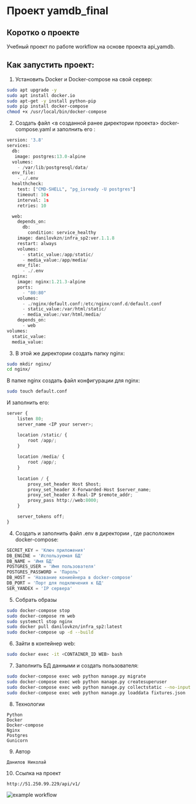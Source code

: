 # Проект **yamdb_final**

## Коротко о проекте

Учебный проект по работе workflow на основе проекта api_yamdb.


## Как запустить проект:

1. Установить Docker и Docker-compose на свой сервер:
```bash
sudo apt upgrade -y
sudo apt install docker.io
sudo apt-get -y install python-pip
sudo pip install docker-compose
chmod +x /usr/local/bin/docker-compose
```

2. Создать файл <в созданной ранее директории проекта> docker-compose.yaml и заполнить его :

```python
version: '3.8'
services:
  db:
   image: postgres:13.0-alpine
  volumes:
    - /var/lib/postgresql/data/
  env_file:
    - ./.env
  healthcheck:
    test: ["CMD-SHELL", "pg_isready -U postgres"]
    timeout: 10s
    interval: 1s
    retries: 10

  web:
    depends_on:
      db:
        condition: service_healthy
    image: danilovkzn/infra_sp2:ver.1.1.8
    restart: always
    volumes:
      - static_value:/app/static/
      - media_value:/app/media/
    env_file:
      - ./.env
  nginx:
    image: nginx:1.21.3-alpine
    ports:
      - "80:80"
    volumes:
      - ./nginx/default.conf:/etc/nginx/conf.d/default.conf
      - static_value:/var/html/static/
      - media_value:/var/html/media/
    depends_on:
      - web
volumes:
  static_value:
  media_value:
```
3.  В этой же директории создать папку nginx:
```bash
sudo mkdir nginx/
cd nginx/
```
   В папке nginx создать файл конфигурации для nginx:
```bash
sudo touch default.conf
```
И заполнить его:
```python
server {
    listen 80;
    server_name <IP your server>;

    location /static/ {
        root /app/;
    }
    
    location /media/ {
        root /app/;
    }
    
    location / {
        proxy_set_header Host $host;
        proxy_set_header X-Forwarded-Host $server_name;
        proxy_set_header X-Real-IP $remote_addr;
        proxy_pass http://web:8000;
    }

    server_tokens off;
}
```
4.  Создать и заполнить файл .env в директории , где расположен docker-compose:
```python
SECRET_KEY = 'Ключ приложения'
DB_ENGINE = 'Используемая БД'
DB_NAME = 'Имя БД'
POSTGRES_USER = 'Имя пользователя'
POSTGRES_PASSWORD = 'Пароль'
DB_HOST = 'Название кониейнера в docker-compose'
DB_PORT = 'Порт для подключения к БД'
SER_YANDEX = 'IP сервера'
```

5. Собрать образы 
```bash
sudo docker-compose stop
sudo docker-compose rm web
sudo systemctl stop nginx
sudo docker pull danilovkzn/infra_sp2:latest
sudo docker-compose up -d --build
```
6. Зайти в контейнер web:
```bash
sudo docker exec -it <CONTAINER_ID WEB> bash
```
7. Заполнить БД данными и создать пользователя:

```bash
sudo docker-compose exec web python manage.py migrate
sudo docker-compose exec web python manage.py createsuperuser
sudo docker-compose exec web python manage.py collectstatic --no-input
sudo docker-compose exec web python manage.py loaddata fixtures.json
```

8. Технологии
```
Python
Docker
Docker-compose
Nginx
Postgres
Gunicorn
```
9. Автор
```
Данилов Николай
``` 

10. Ссылка на проект
```
http://51.250.99.229/api/v1/
```
![example workflow](https://github.com/DanilovKZN/yamdb_final/actions/workflows/yamdb_workflow.yml/badge.svg)
